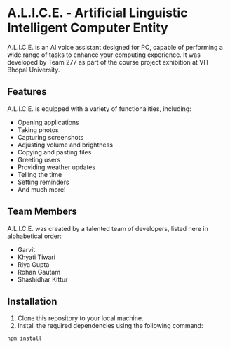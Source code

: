 # A.L.I.C.E. - Artificial Linguistic Intelligent Computer Entity

A.L.I.C.E. is an AI voice assistant designed for PC, capable of performing a wide range of tasks to enhance your computing experience. It was developed by Team 277 as part of the course project exhibition at VIT Bhopal University.

## Features

A.L.I.C.E. is equipped with a variety of functionalities, including:

- Opening applications
- Taking photos
- Capturing screenshots
- Adjusting volume and brightness
- Copying and pasting files
- Greeting users
- Providing weather updates
- Telling the time
- Setting reminders
- And much more!

## Team Members

A.L.I.C.E. was created by a talented team of developers, listed here in alphabetical order:

- Garvit
- Khyati Tiwari
- Riya Gupta
- Rohan Gautam
- Shashidhar Kittur

## Installation

1. Clone this repository to your local machine.
2. Install the required dependencies using the following command:

```bash
npm install
